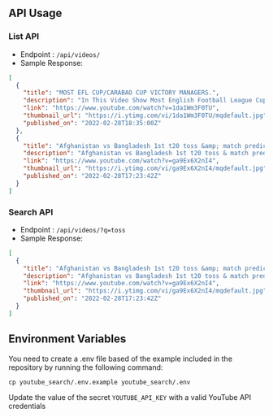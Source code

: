 ## API Usage

### List API
- Endpoint : `/api/videos/`
- Sample Response:
```json
[
  {
    "title": "MOST EFL CUP/CARABAO CUP VICTORY MANAGERS.",
    "description": "In This Video Show Most English Football League Cup/Carabao Cup Victory Managers. DON'T CLICK THIS ...",
    "link": "https://www.youtube.com/watch?v=1da1Wm3F0TU",
    "thumbnail_url": "https://i.ytimg.com/vi/1da1Wm3F0TU/mqdefault.jpg",
    "published_on": "2022-02-28T18:35:00Z"
  },
  {
    "title": "Afghanistan vs Bangladesh 1st t20 toss &amp; match prediction analysis",
    "description": "Afghanistan vs Bangladesh 1st t20 toss & match prediction analysis Sidra gaming cricket prediction share story in this video 1st ...",
    "link": "https://www.youtube.com/watch?v=ga9Ex6X2nI4",
    "thumbnail_url": "https://i.ytimg.com/vi/ga9Ex6X2nI4/mqdefault.jpg",
    "published_on": "2022-02-28T17:23:42Z"
  }
]
```


### Search API
- Endpoint : `/api/videos/?q=toss`
- Sample Response:
```json
[
  {
    "title": "Afghanistan vs Bangladesh 1st t20 toss &amp; match prediction analysis",
    "description": "Afghanistan vs Bangladesh 1st t20 toss & match prediction analysis Sidra gaming cricket prediction share story in this video 1st ...",
    "link": "https://www.youtube.com/watch?v=ga9Ex6X2nI4",
    "thumbnail_url": "https://i.ytimg.com/vi/ga9Ex6X2nI4/mqdefault.jpg",
    "published_on": "2022-02-28T17:23:42Z"
  }
]
```

## Environment Variables
You need to create a .env file based of the example included in the repository by running the following command:
```
cp youtube_search/.env.example youtube_search/.env
```

Update the value of the secret `YOUTUBE_API_KEY` with a valid YouTube API credentials
